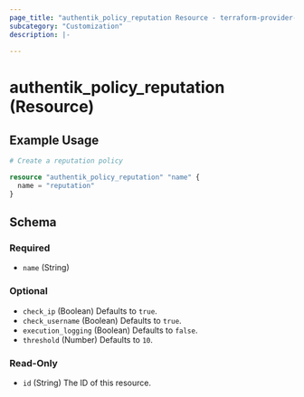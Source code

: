 ```yaml
---
page_title: "authentik_policy_reputation Resource - terraform-provider-authentik"
subcategory: "Customization"
description: |-
  
---
```


# authentik_policy_reputation (Resource)



## Example Usage

```terraform
# Create a reputation policy

resource "authentik_policy_reputation" "name" {
  name = "reputation"
}
```

<!-- schema generated by tfplugindocs -->
## Schema

### Required

- `name` (String)

### Optional

- `check_ip` (Boolean) Defaults to `true`.
- `check_username` (Boolean) Defaults to `true`.
- `execution_logging` (Boolean) Defaults to `false`.
- `threshold` (Number) Defaults to `10`.

### Read-Only

- `id` (String) The ID of this resource.


